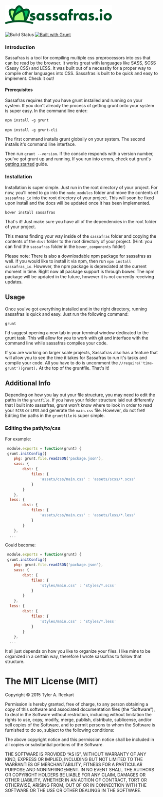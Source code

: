# <img src="assets/sassafras_logo.png" alt="sassafras logo">  
![Build Status](https://travis-ci.org/tylerreckart/sassafras.svg?branch=master) [![Built with Grunt](https://cdn.gruntjs.com/builtwith.png)](http://gruntjs.com/)  

### Introduction

Sassafras is a tool for compiling multiple css preprocessors into css that can be read by the browser. It works great with languages like SASS, SCSS (Sassy CSS) and LESS. It was built out of a necessity for a proper way to compile other languages into CSS. Sassafras is built to be quick and easy to implement. Check it out!

#### Prerequisites  
Sassafras requires that you have grunt installed and running on your system. If you don't already the process of getting grunt onto your system is super easy. In the command line enter:

    npm install -g grunt

    npm install -g grunt-cli

The first command installs grunt globally on your system. The second installs it's command line interface.

Then run `grunt --version`. If the console responds with a version number, you've got grunt up and running. If you run into errors, check out grunt's [getting started](http://gruntjs.com/getting-started) guide.

### Installation

Installation is super simple. Just run in the root directory of your project. For now, you'll need to go into the `node_modules` folder and move the contents of `sassafras_io` into the root directory of your project. This will soon be fixed upon install and the docs will be updated once it has been implemented.

    bower install sassafras

That's it! Just make sure you have all of the dependencies in the root folder of your project.

This means finding your way inside of the `sassafras` folder and copying the contents of the `dist` folder to the root directory of your project. (Hint: you can find the `sassafras` folder in the `bower_components` folder)

Please note: There is also a downloadable npm package for sassafras as well. If you would like to install it via npm, then run `npm install sassafras_io`. However, the npm package is depreciated at the current moment in time. Right now all package support is through bower. The npm package will be updated in the future, however it is not currently receiving updates.

## Usage

Once you've got everything installed and in the right directory, running sassafras is quick and easy. Just run the following command:

    grunt

I'd suggest opening a new tab in your terminal window dedicated to the grunt task. This will allow for you to work with git and interface with the command line while sassafras compiles your code.

If you are working on larger scale projects, Sassafras also has a feature that will allow you to see the time it takes for Sassafras to run it's tasks and compile your code. All you have to do is uncomment the ` //require('time-grunt')(grunt);
` At the top of the gruntfile. That's it!

## Additional Info

Depending on how you lay out your file structure, you may need to edit the paths in the `gruntfile`. If you have your folder structure laid out differently that I built into sassafras, grunt won't know where to look in order to read your `SCSS` or `LESS` and generate the `main.css` file. However, do not fret! Editing the paths in the `gruntfile` is super simple.

### Editing the path/to/css
For example:
```js
 module.exports = function(grunt) {
 grunt.initConfig({
	pkg: grunt.file.readJSON('package.json'),
	sass: {
		dist: {
			files: {
				'assets/css/main.css' : 'assets/scss/*.scss'
			}
		}
	},
  less: {
		dist: {
			files: {
				'assets/css/main.css' : 'assets/less/*.less'
			}
		}
	},
  ...
```
Could become:
```js
 module.exports = function(grunt) {
 grunt.initConfig({
	pkg: grunt.file.readJSON('package.json'),
	sass: {
		dist: {
			files: {
				'styles/main.css' : 'styles/*.scss'
			}
		}
	},
  less: {
		dist: {
			files: {
				'styles/main.css' : 'styles/*.less'
			}
		}
	},
  ...
```
It all just depends on how you like to organize your files. I like mine to be organized in a certain way, therefore I wrote sassafras to follow that structure.


The MIT License (MIT)
=====================

Copyright © 2015 Tyler A. Reckart

Permission is hereby granted, free of charge, to any person
obtaining a copy of this software and associated documentation
files (the “Software”), to deal in the Software without
restriction, including without limitation the rights to use,
copy, modify, merge, publish, distribute, sublicense, and/or sell
copies of the Software, and to permit persons to whom the
Software is furnished to do so, subject to the following
conditions:

The above copyright notice and this permission notice shall be
included in all copies or substantial portions of the Software.

THE SOFTWARE IS PROVIDED “AS IS”, WITHOUT WARRANTY OF ANY KIND,
EXPRESS OR IMPLIED, INCLUDING BUT NOT LIMITED TO THE WARRANTIES
OF MERCHANTABILITY, FITNESS FOR A PARTICULAR PURPOSE AND
NONINFRINGEMENT. IN NO EVENT SHALL THE AUTHORS OR COPYRIGHT
HOLDERS BE LIABLE FOR ANY CLAIM, DAMAGES OR OTHER LIABILITY,
WHETHER IN AN ACTION OF CONTRACT, TORT OR OTHERWISE, ARISING
FROM, OUT OF OR IN CONNECTION WITH THE SOFTWARE OR THE USE OR
OTHER DEALINGS IN THE SOFTWARE.
